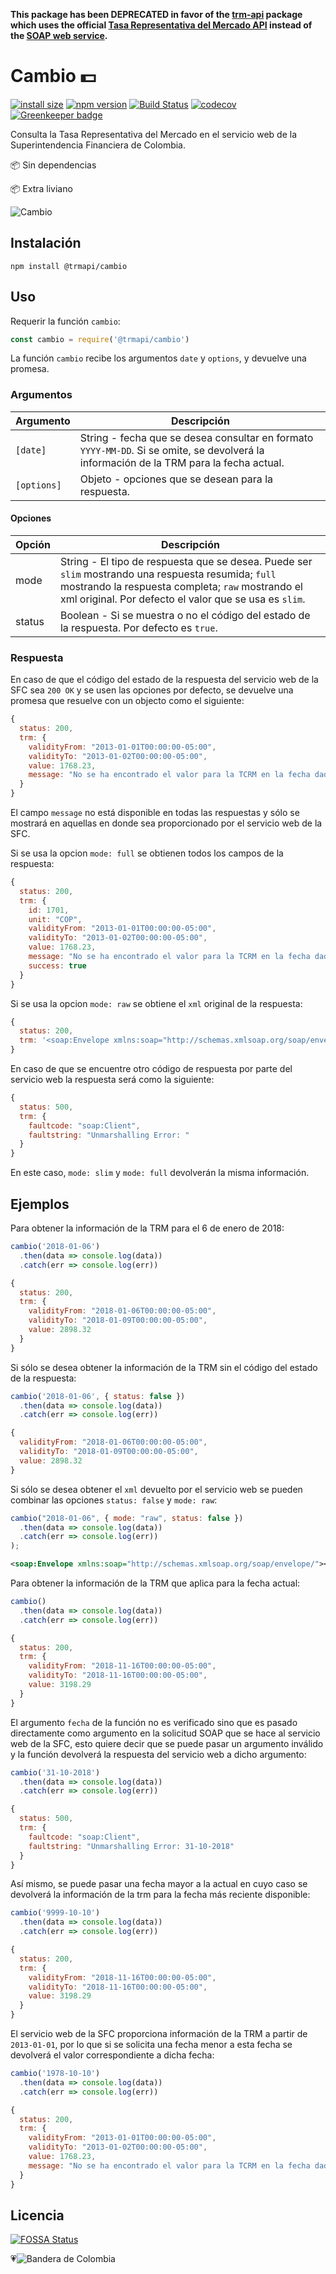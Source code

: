 **This package has been DEPRECATED in favor of the [trm-api](https://github.com/mauriciorobayo/trm-api) package which uses the official [Tasa Representativa del Mercado API](https://dev.socrata.com/foundry/www.datos.gov.co/32sa-8pi3) instead of the [SOAP web service](https://www.superfinanciera.gov.co/inicio/60819).**


# Cambio 💵

[![install size](https://packagephobia.now.sh/badge?p=@trmapi/cambio)](https://packagephobia.now.sh/result?p=@trmapi/cambio)
[![npm version](https://badge.fury.io/js/%40trmapi%2Fcambio.svg)](https://www.npmjs.com/package/@trmapi/cambio)
[![Build Status](https://travis-ci.com/trmapi/cambio.svg?branch=master)](https://travis-ci.com/trmapi/cambio)
[![codecov](https://codecov.io/gh/trmapi/cambio/branch/master/graph/badge.svg)](https://codecov.io/gh/trmapi/cambio)
[![Greenkeeper badge](https://badges.greenkeeper.io/trmapi/cambio.svg)](https://greenkeeper.io/)

Consulta la Tasa Representativa del Mercado en el servicio web de la Superintendencia Financiera de Colombia.

📦 Sin dependencias

📦 Extra liviano

![Cambio](https://media.giphy.com/media/bzE1WAm8BifiE/giphy.gif)

## Instalación

```shell
npm install @trmapi/cambio
```

## Uso

Requerir la función `cambio`:

```js
const cambio = require('@trmapi/cambio')
```

La función `cambio` recibe los argumentos `date` y `options`, y devuelve una promesa.

### Argumentos

| Argumento   | Descripción                                                                                                                             |
| ----------- | --------------------------------------------------------------------------------------------------------------------------------------- |
| `[date]`    | String - fecha que se desea consultar en formato `YYYY-MM-DD`. Si se omite, se devolverá la información de la TRM para la fecha actual. |
| `[options]` | Objeto - opciones que se desean para la respuesta.                                                                                      |

#### Opciones

| Opción | Descripción                                                                                                                                                                                                        |
| ------ | ------------------------------------------------------------------------------------------------------------------------------------------------------------------------------------------------------------------ |
| mode   | String - El tipo de respuesta que se desea. Puede ser `slim` mostrando una respuesta resumida; `full` mostrando la respuesta completa; `raw` mostrando el xml original. Por defecto el valor que se usa es `slim`. |
| status | Boolean - Si se muestra o no el código del estado de la respuesta. Por defecto es `true`.                                                                                                                          |

### Respuesta

En caso de que el código del estado de la respuesta del servicio web de la SFC sea `200 OK` y se usen las opciones por defecto, se devuelve una promesa que resuelve con un objecto como el siguiente:

```js
{
  status: 200,
  trm: {
    validityFrom: "2013-01-01T00:00:00-05:00",
    validityTo: "2013-01-02T00:00:00-05:00",
    value: 1768.23,
    message: "No se ha encontrado el valor para la TCRM en la fecha dada: Fri Oct 10 00:00:00 COT 2008. Se retorna el valor de la fecha superior mas cercana",
  }
}
```

El campo `message` no está disponible en todas las respuestas y sólo se mostrará en aquellas en donde sea proporcionado por el servicio web de la SFC.

Si se usa la opcion `mode: full` se obtienen todos los campos de la respuesta:

```js
{
  status: 200,
  trm: {
    id: 1701,
    unit: "COP",
    validityFrom: "2013-01-01T00:00:00-05:00",
    validityTo: "2013-01-02T00:00:00-05:00",
    value: 1768.23,
    message: "No se ha encontrado el valor para la TCRM en la fecha dada: Fri Oct 10 00:00:00 COT 2008. Se retorna el valor de la fecha superior mas cercana",
    success: true
  }
}
```

Si se usa la opcion `mode: raw` se obtiene el `xml` original de la respuesta:

```js
{
  status: 200,
  trm: '<soap:Envelope xmlns:soap="http://schemas.xmlsoap.org/soap/envelope/"><soap:Body><ns2:queryTCRMResponse xmlns:ns2="http://action.trm.services.generic.action.superfinanciera.nexura.sc.com.co/"><return><id>1701</id><unit>COP</unit><validityFrom>2013-01-01T00:00:00-05:00</validityFrom><validityTo>2013-01-02T00:00:00-05:00</validityTo><value>1768.23</value><message>No se ha encontrado el valor para la TCRM en la fecha dada: Tue Jan 01 00:00:00 COT 2008. Se retorna el valor de la fecha superior mas cercana</message><success>true</success></return></ns2:queryTCRMResponse></soap:Body></soap:Envelope>'
}
```

En caso de que se encuentre otro código de respuesta por parte del servicio web la respuesta será como la siguiente:

```js
{
  status: 500,
  trm: {
    faultcode: "soap:Client",
    faultstring: "Unmarshalling Error: "
  }
}
```

En este caso, `mode: slim` y `mode: full` devolverán la misma información.

## Ejemplos

Para obtener la información de la TRM para el 6 de enero de 2018:

```js
cambio('2018-01-06')
  .then(data => console.log(data))
  .catch(err => console.log(err))
```

```js
{
  status: 200,
  trm: {
    validityFrom: "2018-01-06T00:00:00-05:00",
    validityTo: "2018-01-09T00:00:00-05:00",
    value: 2898.32
  }
}
```

Si sólo se desea obtener la información de la TRM sin el código del estado de la respuesta:

```js
cambio('2018-01-06', { status: false })
  .then(data => console.log(data))
  .catch(err => console.log(err))
```

```js
{
  validityFrom: "2018-01-06T00:00:00-05:00",
  validityTo: "2018-01-09T00:00:00-05:00",
  value: 2898.32
}
```

Si sólo se desea obtener el `xml` devuelto por el servicio web se pueden combinar las opciones `status: false` y `mode: raw`:

```js
cambio("2018-01-06", { mode: "raw", status: false })
  .then(data => console.log(data))
  .catch(err => console.log(err))
);
```

```xml
<soap:Envelope xmlns:soap="http://schemas.xmlsoap.org/soap/envelope/"><soap:Body><ns2:queryTCRMResponse xmlns:ns2="http://action.trm.services.generic.action.superfinanciera.nexura.sc.com.co/"><return><id>620351</id><unit>COP</unit><validityFrom>2018-01-06T00:00:00-05:00</validityFrom><validityTo>2018-01-09T00:00:00-05:00</validityTo><value>2898.32</value><success>true</success></return></ns2:queryTCRMResponse></soap:Body></soap:Envelope>
```

Para obtener la información de la TRM que aplica para la fecha actual:

```js
cambio()
  .then(data => console.log(data))
  .catch(err => console.log(err))
```

```js
{
  status: 200,
  trm: {
    validityFrom: "2018-11-16T00:00:00-05:00",
    validityTo: "2018-11-16T00:00:00-05:00",
    value: 3198.29
  }
}
```

El argumento `fecha` de la función no es verificado sino que es pasado directamente como argumento en la solicitud SOAP que se hace al servicio web de la SFC, esto quiere decir que se puede pasar un argumento inválido y la función devolverá la respuesta del servicio web a dicho argumento:

```js
cambio('31-10-2018')
  .then(data => console.log(data))
  .catch(err => console.log(err))
```

```js
{
  status: 500,
  trm: {
    faultcode: "soap:Client",
    faultstring: "Unmarshalling Error: 31-10-2018"
  }
}
```

Así mismo, se puede pasar una fecha mayor a la actual en cuyo caso se devolverá la información de la trm para la fecha más reciente disponible:

```js
cambio('9999-10-10')
  .then(data => console.log(data))
  .catch(err => console.log(err))
```

```js
{
  status: 200,
  trm: {
    validityFrom: "2018-11-16T00:00:00-05:00",
    validityTo: "2018-11-16T00:00:00-05:00",
    value: 3198.29
  }
}
```

El servicio web de la SFC proporciona información de la TRM a partir de `2013-01-01`, por lo que si se solicita una fecha menor a esta fecha se devolverá el valor correspondiente a dicha fecha:

```js
cambio('1978-10-10')
  .then(data => console.log(data))
  .catch(err => console.log(err))
```

```js
{
  status: 200,
  trm: {
    validityFrom: "2013-01-01T00:00:00-05:00",
    validityTo: "2013-01-02T00:00:00-05:00",
    value: 1768.23,
    message: "No se ha encontrado el valor para la TCRM en la fecha dada: Tue Oct 10 00:00:00 COT 1978. Se retorna el valor de la fecha superior mas cercana"
  }
}
```

## Licencia

[![FOSSA Status](https://app.fossa.com/api/projects/git%2Bgithub.com%2Ftrmapi%2Fcambio.svg?type=large)](https://app.fossa.com/projects/git%2Bgithub.com%2Ftrmapi%2Fcambio?ref=badge_large)

💗![Bandera de Colombia](https://upload.wikimedia.org/wikipedia/commons/thumb/2/21/Flag_of_Colombia.svg/16px-Flag_of_Colombia.svg.png)
